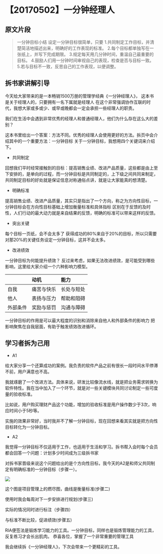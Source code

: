 # 【20170502】一分钟经理人

## 原文片段

> 一分钟目标小结 设定一分钟目标很简单，只要
1.共同制定工作目标，并清楚简洁地描述出来，明确好的工作表现的标准。
2.每个目标都单独写在一张纸上，并写下完成期限。
3.规定每天用几分钟时间，重温自己最重要的目标。
4.鼓励人们用一分钟时间审视自己的表现，检查是否与目标一致。
5.若与目标不一致，反思自己的工作表现，以便调整。

## 拆书家讲解引导

今天给大家带来的是一本畅销1500万册的管理学经典《一分钟经理人》， 这本书是关于经理人的，只要拥有一名下属就是经理人 在这个非常强调协作互联的时代，我想大家或多或少、或早或晚都会一定会承担一些经理人的职责。

我们在生活中会遇到非常优秀的经理人和普通经理人，他们为什么存在这么大的差别？

这本书里给出一个答案：方法不同。优秀的经理人会使用更好的方法。拆页中会介绍其中的一个重要方法：一分钟目标 关于一分钟目标，我想用四个关键词来介绍下。

- 共同制定

回想我们平时经常接触到的目标：提高销售业绩、改进产品质量，这些都是由上至下安排的，是单向的过程，而一分钟目标是共同制定的，上下级之间共同来制定，共同制定目标的好处就是保证信息对称通俗点讲，就是让大家能真的想清楚。

- 明确标准

提高销售业绩、改进产品质量，其实只是指出了一个方向，称之为方向性目标，一分钟目标会在方向性目标基础上增加衡量标准和具体指标 区别在于反馈的及时性，人们行动的最大动力就是来自结果的反馈，明确的标准可以带来这样的反馈。

- 突出关键

每个目标一页纸，会不会太多了 获得成功的80%来自于20%的目标，所以只需要对那20%的关键任务设定一分钟目标，这并不会太多。

- 改进绩效

一分钟目标为何能提升绩效？ 反过来考虑，如果无法改进绩效，是可能受到哪些影响，这里给大家介绍一个六种影响力模型。

|  | 动机 | 能力 |
|:--|:--|:--|
| 自我 | 痛苦与快乐 | 长处与短处 |
| 他人 | 表扬与压力 | 帮助和阻碍 |
| 外部条件 | 奖励与惩罚 | 沟通与障碍 |

一分钟目标的作用是可以最大程度的识别和消除来自他人和外部条件的影响力 把影响聚焦在自我层面，有助于触发绩效改进循环。

## 学习者拆为己用

- A1

给大家分享一个还算成功的案例。我负责的软件产品之前有很长一段时间水平停滞不前，用户满意也不高。

我就琢磨了一个改进方法。具体来说，研发比较像流水线，就是把业务需求转换为软件特性。我在当中加入了一个环节，就是对一些关键模块共同讨论制定一些可度量的验收标准。

比如说，用户购买理财产品这个功能，增加的验收标准是用户操作数少于3次，响应时间小于5秒等。

实施的效果非常好，当时我并不了解一分钟目标，现在回想来看其实就是把方向性目标转化为一分钟目标。

- A2

我觉得一分钟目标不仅适用于工作，也适用于生活和学习。拆书帮入会时每个会员都会回答一个问题：计划多少时间成为三级拆书家

对拆书家晋级来说这个问题给出的是个方向性目标，我今天的A2是和师父共同制定有明确标准的一分钟目标（步骤一）。

![](./_image/1494855493436482.png)


这个图是项目管理上的燃尽图，曲线是衡量标准(步骤二)

使用时我会每周对下一步安排进行规划(步骤三)

实际的情况同时进行标注（步骤四）

与标准不断比较，促进绩效(步骤五)

RIA便签法是锻炼学习能力的工具。一分钟目标，同样也是锻炼管理能力的工具，反复练习才会长出肌肉。 恭喜各位，掌握了一个非常重要的管理工具

我会继续拆《一分钟经理人》，下次会带来一个更精彩的工具。





